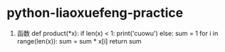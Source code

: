 # python-liaoxuefeng-practice
1) 函数
def product(*x):
    if len(x) < 1:
        print('cuowu')
    else:
        sum = 1
        for i in range(len(x)):
            sum = sum * x[i]
        return sum
